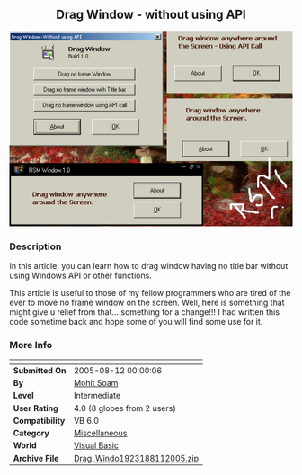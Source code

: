 ﻿<div align="center">

## Drag Window \- without using API

<img src="PIC20058112353149930.gif">
</div>

### Description

In this article, you can learn how to drag window having no title bar without using Windows API or other functions.

This article is useful to those of my fellow programmers who are tired of the ever to move no frame window on the screen. Well, here is something that might give u relief from that... something for a change!!! I had written this code sometime back and hope some of you will find some use for it.
 
### More Info
 


<span>             |<span>
---                |---
**Submitted On**   |2005-08-12 00:00:06
**By**             |[Mohit Soam](https://github.com/Planet-Source-Code/PSCIndex/blob/master/ByAuthor/mohit-soam.md)
**Level**          |Intermediate
**User Rating**    |4.0 (8 globes from 2 users)
**Compatibility**  |VB 6\.0
**Category**       |[Miscellaneous](https://github.com/Planet-Source-Code/PSCIndex/blob/master/ByCategory/miscellaneous__1-1.md)
**World**          |[Visual Basic](https://github.com/Planet-Source-Code/PSCIndex/blob/master/ByWorld/visual-basic.md)
**Archive File**   |[Drag\_Windo1923188112005\.zip](https://github.com/Planet-Source-Code/mohit-soam-drag-window-without-using-api__1-62159/archive/master.zip)








